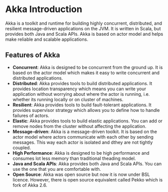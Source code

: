# Akka Introduction

Akka is a toolkit and runtime for building highly concurrent, distributed, and resilient message-driven applications on the JVM. It is written in Scala, but provides both Java and Scala APIs. Akka is based on actor model and helps make reliable and scalable applications.

## Features of Akka

- **Concurrent**: Akka is designed to be concurrent from the ground up. It is based on the actor model which makes it easy to write concurrent and distributed applications.
- **Distributed**: Akka provides tools to build distributed applications. It provides location transparency which means you can write your application without worrying about where the actor is running, i.e. whether its running locally or on cluster of machines.
- **Resilient**: Akka provides tools to build fault-tolerant applications. It provides supervisor strategy which allows you to define how to handle failures of actors.
- **Elastic**: Akka provides tools to build elastic applications. You can add or remove nodes from the cluster without affecting the application.
- **Message-driven**: Akka is a message-driven toolkit. It is based on the actor model where actors communicate with each other by sending messages. This way each actor is isolated and dthey are not tightly coupled.
- **High Performance**: Akka is designed to be high performance and consumes lot less memory than traditional theading model.
- **Java and Scala APIs**: Akka provides both Java and Scala APIs. You can use the one that you are comfortable with.
- **Open Source**: Akka was open source but now it is now under BSL licence. However, there is open source equivalent called Pekko which is fork of Akka 2.6.